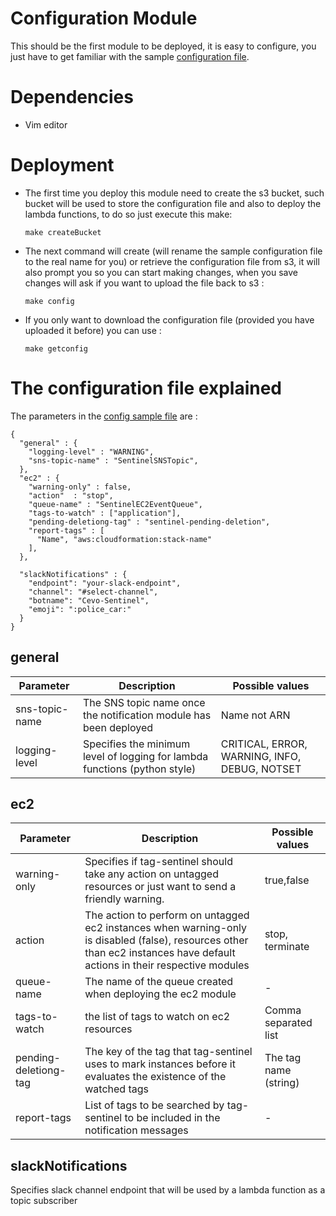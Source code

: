 # Configuration Module
This should be the first module to be deployed, it is easy to configure, you just have to get familiar with the sample [configuration file](config-sentinel-sample.json).

# Dependencies
  - Vim editor
# Deployment

  - The first time you deploy this module need to create the s3 bucket, such bucket will be used to store the configuration file and also to deploy the lambda functions, to do so just execute this make:

    ```make createBucket```

  - The next command will create (will rename the sample configuration file to the real name for you) or retrieve the configuration file from s3, it will also prompt you so you can start making changes, when you save changes will ask if you want to upload the file back to s3 :

    ```make config```

  - If you only want to download the configuration file (provided you have uploaded it before) you can use :

    ```make getconfig```

# The configuration file explained

  The parameters in the [config sample file](config-sentinel-sample.json) are :

  ```
  {
    "general" : {
      "logging-level" : "WARNING",
      "sns-topic-name" : "SentinelSNSTopic",
    },
    "ec2" : {
      "warning-only" : false,
      "action"  : "stop",
      "queue-name" : "SentinelEC2EventQueue",
      "tags-to-watch" : ["application"],
      "pending-deletiong-tag" : "sentinel-pending-deletion",
      "report-tags" : [
        "Name", "aws:cloudformation:stack-name"
      ],
    },

    "slackNotifications" : {
      "endpoint": "your-slack-endpoint",
      "channel": "#select-channel",
      "botname": "Cevo-Sentinel",
      "emoji": ":police_car:"
    }
  }
```

## general

Parameter | Description | Possible values
--- | --- | ---
sns-topic-name | The SNS topic name once the notification module has been deployed | Name not ARN
logging-level | Specifies the minimum level of logging for lambda functions (python style)| CRITICAL, ERROR, WARNING, INFO, DEBUG, NOTSET

## ec2
Parameter | Description | Possible values
--- | --- | ---
warning-only | Specifies if tag-sentinel should take any action on untagged resources or just want to send a friendly warning. | true,false
action | The action to perform on untagged ec2 instances when warning-only is disabled (false), resources other than ec2 instances have default actions in their respective modules | stop, terminate
queue-name | The name of the queue created when deploying the ec2 module | -
tags-to-watch | the list of tags to watch on ec2 resources| Comma separated list
pending-deletiong-tag | The key of the tag that tag-sentinel uses to mark instances before it evaluates the existence of the watched tags | The tag name (string)
report-tags | List of tags to be searched by tag-sentinel to be included in the notification messages | -

## slackNotifications
Specifies slack channel endpoint that will be used by a lambda function as a topic subscriber
